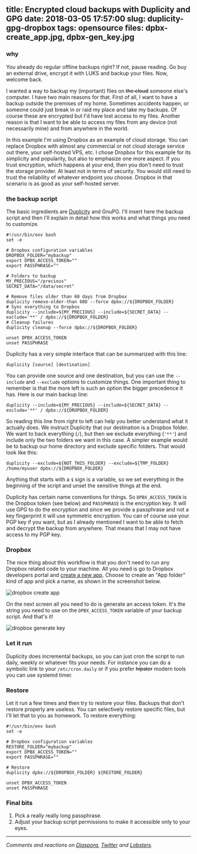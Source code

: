 title: Encrypted cloud backups with Duplicity and GPG
date: 2018-03-05 17:57:00
slug: duplicity-gpg-dropbox
tags: opensource
files: dpbx-create_app.jpg, dpbx-gen_key.jpg
---

### why

You already do regular offline backups right? If not, pause reading. Go buy an external drive, encrypt it with LUKS and backup your files. Now, welcome back.

I wanted a way to backup my (important) files on <s>the cloud</s> someone else's computer. I have two main reasons for that. First of all, I want to have a backup outside the premises of my home. Sometimes accidents happen, or someone could just break in or raid my place and take my backups. Of course these are encrypted but I'd have lost access to my files. Another reason is that I want to be able to access my files from any device (not necessarily mine) and from anywhere in the world.

In this example I'm using Dropbox as an example of cloud storage. You can replace Dropbox with almost any commercial or not cloud storage service out there, your self-hosted VPS, etc. I chose Dropbox for this example for its simplicity and popularity, but also to emphasize one more aspect. If you trust encryption, which happens at your end, then you don't need to trust the storage provider. At least not in terms of security. You would still need to trust the reliability of whatever endpoint you choose. Dropbox in that scenario is as good as your self-hosted server.

### the backup script

The basic ingredients are [Duplicity](http://duplicity.nongnu.org/) and GnuPG. I'll insert here the backup script and then I'll explain in detail how this works and what things you need to customize.

    #!/usr/bin/env bash
    set -e

    # Dropbox configuration variables
    DROPBOX_FOLDER="mybackup"
    export DPBX_ACCESS_TOKEN=""
    export PASSPHRASE=""

    # Folders to backup
    MY_PRECIOUS="/precious"
    SECRET_DATA="/data/secret"

    # Remove files older than 60 days from Dropbox
    duplicity remove-older-than 60D --force dpbx://${DROPBOX_FOLDER}
    # Sync everything to Dropbox
    duplicity --include=${MY_PRECIOUS} --include=${SECRET_DATA} --exclude='**' / dpbx://${DROPBOX_FOLDER}
    # Cleanup failures
    duplicity cleanup --force dpbx://${DROPBOX_FOLDER}

    unset DPBX_ACCESS_TOKEN
    unset PASSPHRASE

Duplicity has a very simple interface that can be summarized with this line:

    duplicity [source] [destination]

You can provide one source and one destination, but you can use the `--include` and `--exclude` options to customize things. One important thing to remember is that the more left is such an option the bigger precedence it has. Here is our main backup line:

    duplicity --include=${MY_PRECIOUS} --include=${SECRET_DATA} --exclude='**' / dpbx://${DROPBOX_FOLDER}

So reading this line from right to left can help you better understand what it actually does. We instruct Duplicity that our destination is a Dropbox folder. We want to back everything (`/`), but then we exclude everything (`'**'`) and include only the two folders we want in this case. A simpler example would be to backup our home directory and exclude specific folders. That would look like this:

    duplicity --exclude=${NOT_THIS_FOLDER} --exclude=${TMP_FOLDER} /home/myuser dpbx://${DROPBOX_FOLDER}

Anything that starts with a `$` sign is a variable, so we set everything in the beginning of the script and unset the sensitive things at the end.

Duplicity has certain name conventions for things. So `DPBX_ACCESS_TOKEN` is the Dropbox token (see below) and `PASSPHRASE` is the encryption key. It will use GPG to do the encryption and since we provide a passphrase and not a key fingerprint it will use symmetric encryption. You can of course use your PGP key if you want, but as I already mentioned I want to be able to fetch and decrypt the backup from anywhere. That means that I may not have access to my PGP key.

### Dropbox

The nice thing about this workflow is that you don't need to run any Dropbox related code to your machine. All you need is go to Dropbox developers portal and [create a new app](https://www.dropbox.com/developers/apps/create). Choose to create an "App folder" kind of app and pick a name, as shown in the screenshot below.

![dropbox create app](dpbx-create_app.jpg)

On the next screen all you need to do is generate an access token. It's the string you need to use on the `DPBX_ACCESS_TOKEN` variable of your backup script. And that's it!

![dropbox generate key](dpbx-gen_key.jpg)

### Let it run

Duplicity does incremental backups, so you can just cron the script to run daily, weekly or whatever fits your needs. For instance you can do a symbolic link to your `/etc/cron.daily` or if you prefer <s>hipster</s> modern tools you can use systemd timer.

### Restore

Let it run a few times and then try to restore your files. Backups that don't restore properly are useless. You can selectively restore specific files, but I'll let that to you as homework. To restore everything:

    #!/usr/bin/env bash
    set -e

    # Dropbox configuration variables
    RESTORE_FOLDER="mybackup"
    export DPBX_ACCESS_TOKEN=""
    export PASSPHRASE=""

    # Restore
    duplicity dpbx://${DROPBOX_FOLDER} ${RESTORE_FOLDER}

    unset DPBX_ACCESS_TOKEN
    unset PASSPHRASE


### Final bits

1. Pick a really really long passphrase.
2. Adjust your backup script permissions to make it accessible only to your eyes.

<hr>

*Comments and reactions on [Diaspora](https://librenet.gr/posts/1787179), [Twitter](https://twitter.com/comzeradd/status/970703206165643264) and [Lobsters](https://lobste.rs/s/qu8ix4/encrypted_cloud_backups_with_duplicity)*.
